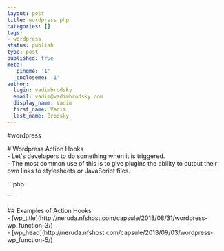 ```yaml
---
layout: post
title: wordpress php
categories: []
tags:
- wordpress
status: publish
type: post
published: true
meta:
  _pingme: '1'
  _encloseme: '1'
author:
  login: vadimbrodsky
  email: vadim@vadimbrodsky.com
  display_name: Vadim
  first_name: Vadim
  last_name: Brodsky
---
```

<p>#wordpress</p>
<p># Wordpress Action Hooks<br />
- Let's developers to do something when it is triggered.<br />
- The most common use of this is to give plugins the ability to output their own links to stylesheets or JavaScript files.</p>
<p>```php</p>
<p>```</p>
<p>## Examples of Action Hooks<br />
- [wp_title](http://neruda.nfshost.com/capsule/2013/08/31/wordpress-wp_function-3/)<br />
- [wp_head](http://neruda.nfshost.com/capsule/2013/09/03/wordpress-wp_function-5/)</p>
